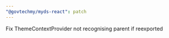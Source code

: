 ```yaml
---
"@govtechmy/myds-react": patch
---
```


Fix ThemeContextProvider not recognising parent if reexported
